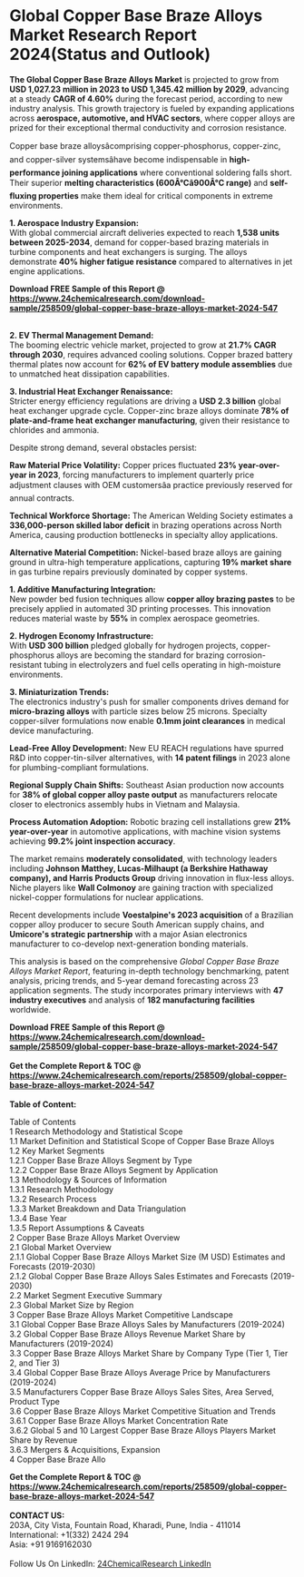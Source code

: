 <h1>Global Copper Base Braze Alloys Market Research Report 2024(Status and Outlook)</h1><p><strong>The Global Copper Base Braze Alloys Market</strong> is projected to grow from <strong>USD 1,027.23 million in 2023 to USD 1,345.42 million by 2029</strong>, advancing at a steady <strong>CAGR of 4.60%</strong> during the forecast period, according to new industry analysis. This growth trajectory is fueled by expanding applications across <strong>aerospace, automotive, and HVAC sectors</strong>, where copper alloys are prized for their exceptional thermal conductivity and corrosion resistance.</p><p>Copper base braze alloysâcomprising copper-phosphorus, copper-zinc, and copper-silver systemsâhave become indispensable in <strong>high-performance joining applications</strong> where conventional soldering falls short. Their superior <strong>melting characteristics (600Â°Câ900Â°C range)</strong> and <strong>self-fluxing properties</strong> make them ideal for critical components in extreme environments.</p><p><strong>1. Aerospace Industry Expansion:</strong><br>
With global commercial aircraft deliveries expected to reach <strong>1,538 units between 2025-2034</strong>, demand for copper-based brazing materials in turbine components and heat exchangers is surging. The alloys demonstrate <strong>40% higher fatigue resistance</strong> compared to alternatives in jet engine applications.</p><div><b>Download FREE Sample of this Report @ 
            <a href="https://www.24chemicalresearch.com/download-sample/258509/global-copper-base-braze-alloys-market-2024-547">
            https://www.24chemicalresearch.com/download-sample/258509/global-copper-base-braze-alloys-market-2024-547</a></b></div><br><p><strong>2. EV Thermal Management Demand:</strong><br>
The booming electric vehicle market, projected to grow at <strong>21.7% CAGR through 2030</strong>, requires advanced cooling solutions. Copper brazed battery thermal plates now account for <strong>62% of EV battery module assemblies</strong> due to unmatched heat dissipation capabilities.</p><p><strong>3. Industrial Heat Exchanger Renaissance:</strong><br>
Stricter energy efficiency regulations are driving a <strong>USD 2.3 billion</strong> global heat exchanger upgrade cycle. Copper-zinc braze alloys dominate <strong>78% of plate-and-frame heat exchanger manufacturing</strong>, given their resistance to chlorides and ammonia.</p><p>Despite strong demand, several obstacles persist:</p><p><strong>Raw Material Price Volatility:</strong> Copper prices fluctuated <strong>23% year-over-year in 2023</strong>, forcing manufacturers to implement quarterly price adjustment clauses with OEM customersâa practice previously reserved for annual contracts.</p><p><strong>Technical Workforce Shortage:</strong> The American Welding Society estimates a <strong>336,000-person skilled labor deficit</strong> in brazing operations across North America, causing production bottlenecks in specialty alloy applications.</p><p><strong>Alternative Material Competition:</strong> Nickel-based braze alloys are gaining ground in ultra-high temperature applications, capturing <strong>19% market share</strong> in gas turbine repairs previously dominated by copper systems.</p><p><strong>1. Additive Manufacturing Integration:</strong><br>
New powder bed fusion techniques allow <strong>copper alloy brazing pastes</strong> to be precisely applied in automated 3D printing processes. This innovation reduces material waste by <strong>55%</strong> in complex aerospace geometries.</p><p><strong>2. Hydrogen Economy Infrastructure:</strong><br>
With <strong>USD 300 billion</strong> pledged globally for hydrogen projects, copper-phosphorus alloys are becoming the standard for brazing corrosion-resistant tubing in electrolyzers and fuel cells operating in high-moisture environments.</p><p><strong>3. Miniaturization Trends:</strong><br>
The electronics industry's push for smaller components drives demand for <strong>micro-brazing alloys</strong> with particle sizes below 25 microns. Specialty copper-silver formulations now enable <strong>0.1mm joint clearances</strong> in medical device manufacturing.</p><p><strong>Lead-Free Alloy Development:</strong> New EU REACH regulations have spurred R&amp;D into copper-tin-silver alternatives, with <strong>14 patent filings</strong> in 2023 alone for plumbing-compliant formulations.</p><p><strong>Regional Supply Chain Shifts:</strong> Southeast Asian production now accounts for <strong>38% of global copper alloy paste output</strong> as manufacturers relocate closer to electronics assembly hubs in Vietnam and Malaysia.</p><p><strong>Process Automation Adoption:</strong> Robotic brazing cell installations grew <strong>21% year-over-year</strong> in automotive applications, with machine vision systems achieving <strong>99.2% joint inspection accuracy</strong>.</p><p>The market remains <strong>moderately consolidated</strong>, with technology leaders including <strong>Johnson Matthey, Lucas-Milhaupt (a Berkshire Hathaway company), and Harris Products Group</strong> driving innovation in flux-less alloys. Niche players like <strong>Wall Colmonoy</strong> are gaining traction with specialized nickel-copper formulations for nuclear applications.</p><p>Recent developments include <strong>Voestalpine's 2023 acquisition</strong> of a Brazilian copper alloy producer to secure South American supply chains, and <strong>Umicore's strategic partnership</strong> with a major Asian electronics manufacturer to co-develop next-generation bonding materials.</p><p>This analysis is based on the comprehensive <em>Global Copper Base Braze Alloys Market Report</em>, featuring in-depth technology benchmarking, patent analysis, pricing trends, and 5-year demand forecasting across 23 application segments. The study incorporates primary interviews with <strong>47 industry executives</strong> and analysis of <strong>182 manufacturing facilities</strong> worldwide.</p><div><b>Download FREE Sample of this Report @ 
            <a href="https://www.24chemicalresearch.com/download-sample/258509/global-copper-base-braze-alloys-market-2024-547">
            https://www.24chemicalresearch.com/download-sample/258509/global-copper-base-braze-alloys-market-2024-547</a></b></div><br><div><b>Get the Complete Report & TOC @ 
            <a href="https://www.24chemicalresearch.com/reports/258509/global-copper-base-braze-alloys-market-2024-547">
            https://www.24chemicalresearch.com/reports/258509/global-copper-base-braze-alloys-market-2024-547</a></b></div><br>
            <b>Table of Content:</b><p>Table of Contents<br />
1 Research Methodology and Statistical Scope<br />
1.1 Market Definition and Statistical Scope of Copper Base Braze Alloys<br />
1.2 Key Market Segments<br />
1.2.1 Copper Base Braze Alloys Segment by Type<br />
1.2.2 Copper Base Braze Alloys Segment by Application<br />
1.3 Methodology & Sources of Information<br />
1.3.1 Research Methodology<br />
1.3.2 Research Process<br />
1.3.3 Market Breakdown and Data Triangulation<br />
1.3.4 Base Year<br />
1.3.5 Report Assumptions & Caveats<br />
2 Copper Base Braze Alloys Market Overview<br />
2.1 Global Market Overview<br />
2.1.1 Global Copper Base Braze Alloys Market Size (M USD) Estimates and Forecasts (2019-2030)<br />
2.1.2 Global Copper Base Braze Alloys Sales Estimates and Forecasts (2019-2030)<br />
2.2 Market Segment Executive Summary<br />
2.3 Global Market Size by Region<br />
3 Copper Base Braze Alloys Market Competitive Landscape<br />
3.1 Global Copper Base Braze Alloys Sales by Manufacturers (2019-2024)<br />
3.2 Global Copper Base Braze Alloys Revenue Market Share by Manufacturers (2019-2024)<br />
3.3 Copper Base Braze Alloys Market Share by Company Type (Tier 1, Tier 2, and Tier 3)<br />
3.4 Global Copper Base Braze Alloys Average Price by Manufacturers (2019-2024)<br />
3.5 Manufacturers Copper Base Braze Alloys Sales Sites, Area Served, Product Type<br />
3.6 Copper Base Braze Alloys Market Competitive Situation and Trends<br />
3.6.1 Copper Base Braze Alloys Market Concentration Rate<br />
3.6.2 Global 5 and 10 Largest Copper Base Braze Alloys Players Market Share by Revenue<br />
3.6.3 Mergers & Acquisitions, Expansion<br />
4 Copper Base Braze Allo</p><div><b>Get the Complete Report & TOC @ 
            <a href="https://www.24chemicalresearch.com/reports/258509/global-copper-base-braze-alloys-market-2024-547">
            https://www.24chemicalresearch.com/reports/258509/global-copper-base-braze-alloys-market-2024-547</a></b></div><br><b>CONTACT US:</b><br>
            203A, City Vista, Fountain Road, Kharadi, Pune, India - 411014<br>
            International: +1(332) 2424 294<br>
            Asia: +91 9169162030 <br><br>
            Follow Us On LinkedIn: <a href="https://www.linkedin.com/company/24chemicalresearch/">24ChemicalResearch LinkedIn</a>